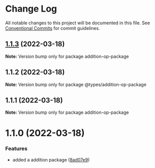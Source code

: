 # Change Log

All notable changes to this project will be documented in this file.
See [Conventional Commits](https://conventionalcommits.org) for commit guidelines.

## [1.1.3](https://github.com/mandyHellz/poc-monorepo/compare/addition-op-package@1.1.1...addition-op-package@1.1.3) (2022-03-18)

**Note:** Version bump only for package addition-op-package





## 1.1.2 (2022-03-18)

**Note:** Version bump only for package @types/addition-op-package





## 1.1.1 (2022-03-18)

**Note:** Version bump only for package addition-op-package





# 1.1.0 (2022-03-18)


### Features

* added a addition package ([8ad07e9](https://github.com/mandyHellz/poc-monorepo/commit/8ad07e97c64d6dd61beb152545a239b13f1e0850))
